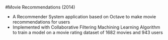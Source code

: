 #Movie Recommendations (2014)
- A Recommender System application based on Octave to make movie recommendations for users
- Implemented with Collaborative Filtering Machining Learning Algorithm to train a model on a movie rating dataset
of 1682 movies and 943 users
